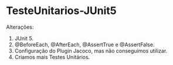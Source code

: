 # TesteUnitarios-JUnit5

Alterações:
1. JUnit 5.
2. @BeforeEach, @AfterEach, @AssertTrue e @AssertFalse.
3. Configuração do Plugin Jacoco, mas não conseguimos utilizar.
4. Criamos mais Testes Unitários.
